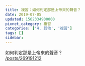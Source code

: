 ```yaml
---
title: 複習：如何判定那是上帝來的聲音？
date: 2019-07-05
updated: 1562334900000
pixnet_category: 複習
categories: ['4. 其他', '複習']
tags: []
sidebar: 
---
```


<p>如何判定那是上帝來的聲音？<br/>
<a href="/posts/269191212" target="_blank">/posts/269191212</a></p>
<p> </p>
